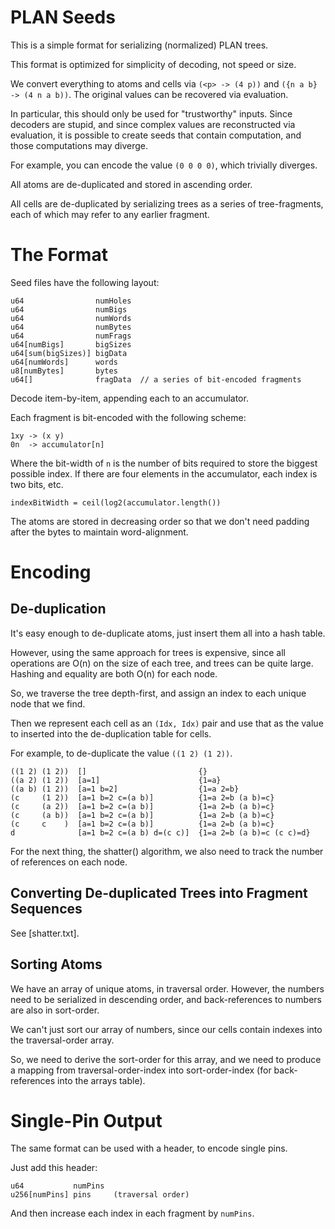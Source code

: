 # PLAN Seeds

This is a simple format for serializing (normalized) PLAN trees.

This format is optimized for simplicity of decoding, not speed or size.

We convert everything to atoms and cells via `(<p> -> (4 p))` and
`({n a b} -> (4 n a b))`.  The original values can be recovered via
evaluation.

In particular, this should only be used for "trustworthy" inputs.
Since decoders are stupid, and since complex values are reconstructed
via evaluation, it is possible to create seeds that contain computation,
and those computations may diverge.

For example, you can encode the value `(0 0 0 0)`, which trivially
diverges.

All atoms are de-duplicated and stored in ascending order.

All cells are de-duplicated by serializing trees as a series of
tree-fragments, each of which may refer to any earlier fragment.


# The Format

Seed files have the following layout:

    u64                numHoles
    u64                numBigs
    u64                numWords
    u64                numBytes
    u64                numFrags
    u64[numBigs]       bigSizes
    u64[sum(bigSizes)] bigData
    u64[numWords]      words
    u8[numBytes]       bytes
    u64[]              fragData  // a series of bit-encoded fragments

Decode item-by-item, appending each to an accumulator.

Each fragment is bit-encoded with the following scheme:

    1xy -> (x y)
    0n  -> accumulator[n]

Where the bit-width of `n` is the number of bits required to store the
biggest possible index.  If there are four elements in the accumulator,
each index is two bits, etc.

    indexBitWidth = ceil(log2(accumulator.length())

The atoms are stored in decreasing order so that we don't need padding
after the bytes to maintain word-alignment.


# Encoding

## De-duplication

It's easy enough to de-duplicate atoms, just insert them all into a
hash table.

However, using the same approach for trees is expensive, since all
operations are O(n) on the size of each tree, and trees can be quite
large.  Hashing and equality are both O(n) for each node.

So, we traverse the tree depth-first, and assign an index to each
unique node that we find.

Then we represent each cell as an `(Idx, Idx)` pair and use that as the
value to inserted into the de-duplication table for cells.

For example, to de-duplicate the value `((1 2) (1 2))`.

    ((1 2) (1 2))  []                         {}
    ((a 2) (1 2))  [a=1]                      {1=a}
    ((a b) (1 2))  [a=1 b=2]                  {1=a 2=b}
    (c     (1 2))  [a=1 b=2 c=(a b)]          {1=a 2=b (a b)=c}
    (c     (a 2))  [a=1 b=2 c=(a b)]          {1=a 2=b (a b)=c}
    (c     (a b))  [a=1 b=2 c=(a b)]          {1=a 2=b (a b)=c}
    (c     c    )  [a=1 b=2 c=(a b)]          {1=a 2=b (a b)=c}
    d              [a=1 b=2 c=(a b) d=(c c)]  {1=a 2=b (a b)=c (c c)=d}

For the next thing, the shatter() algorithm, we also need to track the
number of references on each node.


## Converting De-duplicated Trees into Fragment Sequences

See [shatter.txt].


## Sorting Atoms

We have an array of unique atoms, in traversal order.  However, the
numbers need to be serialized in descending order, and back-references
to numbers are also in sort-order.

We can't just sort our array of numbers, since our cells contain indexes
into the traversal-order array.

So, we need to derive the sort-order for this array, and we need to
produce a mapping from traversal-order-index into sort-order-index
(for back-references into the arrays table).


# Single-Pin Output

The same format can be used with a header, to encode single pins.

Just add this header:

    u64           numPins
    u256[numPins] pins     (traversal order)

And then increase each index in each fragment by `numPins`.

